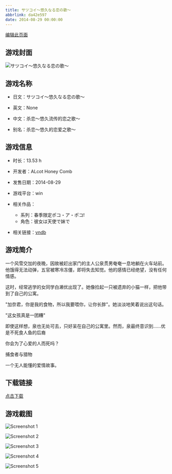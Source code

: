 ```yaml
---
title: サツコイ～悠久なる恋の歌～
abbrlink: da42e597
date: 2014-08-29 00:00:00
---
```

[编辑此页面](https://github.com/ACG-3/ADV3-source/blob/main/source/_posts/games/%E3%82%B5%E3%83%84%E3%82%B3%E3%82%A4%EF%BD%9E%E6%82%A0%E4%B9%85%E3%81%AA%E3%82%8B%E6%81%8B%E3%81%AE%E6%AD%8C%EF%BD%9E.md)

## 游戏封面

![サツコイ～悠久なる恋の歌～](https://pan.timero.xyz/d/onedrive/img_lib_001/%E3%82%B5%E3%83%84%E3%82%B3%E3%82%A4%EF%BD%9E%E6%82%A0%E4%B9%85%E3%81%AA%E3%82%8B%E6%81%8B%E3%81%AE%E6%AD%8C%EF%BD%9E_cover.avif)


## 游戏名称

- 日文：サツコイ～悠久なる恋の歌～
- 英文：None
- 中文：杀恋～悠久流传的恋之歌～

- 别名：杀恋～悠久的恋爱之歌～


## 游戏信息

- 时长：13.53 h
- 开发者：ALcot Honey Comb
- 发售日期：2014-08-29
- 游戏平台：win
- 相关作品：
   - 系列：春季限定ポコ・ア・ポコ!
   - 角色：彼女は天使で妹で

- 相关链接：[vndb](https://vndb.org/v15143)


## 游戏简介

一个风雪交加的夜晚，因故被赶出家门的主人公泉贯男奄奄一息地躺在火车站前。他饿得无法动弹，五官被寒冷冻僵，即将失去知觉。他的感情已经绝望，没有任何情感。

这时，经常逃学的女同学白濑优出现了。她像捡起一只被遗弃的小猫一样，把他带到了自己的公寓。

"加奈君，你是我的食物，所以我要喂你，让你长胖"。她淡淡地笑着说出这句话。

"这女孩真是一团糟"

即使这样想，泉也无处可去，只好呆在自己的公寓里。然而，泉最终意识到......优是不死食人鱼的后裔

你会为了心爱的人而死吗？

捕食者与猎物

一个无人能懂的爱情故事。


## 下载链接

[点击下载](https://pan.timero.xyz/onedrive/adv_lib_001/%E3%82%B5%E3%83%84%E3%82%B3%E3%82%A4%EF%BD%9E%E6%82%A0%E4%B9%85%E3%81%AA%E3%82%8B%E6%81%8B%E3%81%AE%E6%AD%8C%EF%BD%9E)


## 游戏截图


![Screenshot 1](https://pan.timero.xyz/d/onedrive/img_lib_001/%E3%82%B5%E3%83%84%E3%82%B3%E3%82%A4%EF%BD%9E%E6%82%A0%E4%B9%85%E3%81%AA%E3%82%8B%E6%81%8B%E3%81%AE%E6%AD%8C%EF%BD%9E_Screenshot_1.avif)

![Screenshot 2](https://pan.timero.xyz/d/onedrive/img_lib_001/%E3%82%B5%E3%83%84%E3%82%B3%E3%82%A4%EF%BD%9E%E6%82%A0%E4%B9%85%E3%81%AA%E3%82%8B%E6%81%8B%E3%81%AE%E6%AD%8C%EF%BD%9E_Screenshot_2.avif)

![Screenshot 3](https://pan.timero.xyz/d/onedrive/img_lib_001/%E3%82%B5%E3%83%84%E3%82%B3%E3%82%A4%EF%BD%9E%E6%82%A0%E4%B9%85%E3%81%AA%E3%82%8B%E6%81%8B%E3%81%AE%E6%AD%8C%EF%BD%9E_Screenshot_3.avif)

![Screenshot 4](https://pan.timero.xyz/d/onedrive/img_lib_001/%E3%82%B5%E3%83%84%E3%82%B3%E3%82%A4%EF%BD%9E%E6%82%A0%E4%B9%85%E3%81%AA%E3%82%8B%E6%81%8B%E3%81%AE%E6%AD%8C%EF%BD%9E_Screenshot_4.avif)

![Screenshot 5](https://pan.timero.xyz/d/onedrive/img_lib_001/%E3%82%B5%E3%83%84%E3%82%B3%E3%82%A4%EF%BD%9E%E6%82%A0%E4%B9%85%E3%81%AA%E3%82%8B%E6%81%8B%E3%81%AE%E6%AD%8C%EF%BD%9E_Screenshot_5.avif)

